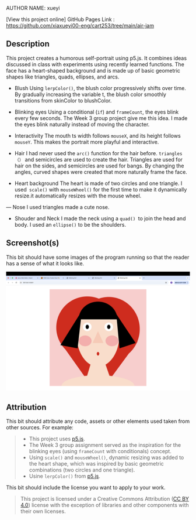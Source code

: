 
<title>Blishing Girl</title>
AUTHOR NAME:  xueyi

[View this project online] GitHub Pages Link : https://github.com/xiaxueyi00-eng/cart253/tree/main/air-jam

## Description
This project creates a humorous self-portrait using p5.js.
 It combines ideas discussed in class with experiments using recently learned functions.
 The face has a heart-shaped background and is made up of basic geometric shapes like triangles, quads, ellipses, and arcs.


 - Blush
Using `lerpColor()`, the blush color progressively shifts over time. By gradually increasing the variable t, the blush color smoothly transitions from skinColor to blushColor.

-	Blinking eyes
Using a conditional (`if`) and `frameCount`, the eyes blink every few seconds. The Week 3 group project give me this idea. I made the eyes blink naturally instead of moving the character.

-	Interactivity
The mouth ts width follows `mouseX`, and its height follows `mouseY`. This makes the portrait more playful and interactive.

-	Hair
 I had never used the `arc()` function for the hair before. `triangles（）` and semicircles are used to create the hair.  Triangles are used for hair on the sides, and semicircles are used for bangs.  By changing the angles, curved shapes were created that more naturally frame the face.

- Heart background
The heart is made of two circles and one triangle. I used` scale()` with `mouseWheel()` for the first time to make it dynamically resize.it automatically resizes with the mouse wheel.

— Nose
I used triangles made a cute nose.

- Shouder and Neck
I made  the neck using a `quad() `to join the head and body.  I used an `ellipse()` to be the shoulders.
## Screenshot(s)

This bit should have some images of the program running so that the reader has a sense of what it looks like. 

![Self-portrait screenshot](./assets/images/portrait.png)

## Attribution

This bit should attribute any code, assets or other elements used taken from other sources. For example:

> - This project uses [p5.js](https://p5js.org).
> - The Week 3 group assignment served as the inspiration for the blinking eyes (using `frameCount` with conditionals) concept.  
> - Using `scale()` and `mouseWheel()`, dynamic resizing was added to the heart shape, which was inspired by basic geometric combinations (two circles and one triangle). 
> - Usine `lerpColor()` from [p5.js](https://p5js.org).




This bit should include the license you want to apply to your work. 

> This project is licensed under a Creative Commons Attribution ([CC BY 4.0](https://creativecommons.org/licenses/by/4.0/deed.en)) license with the exception of libraries and other components with their own licenses.